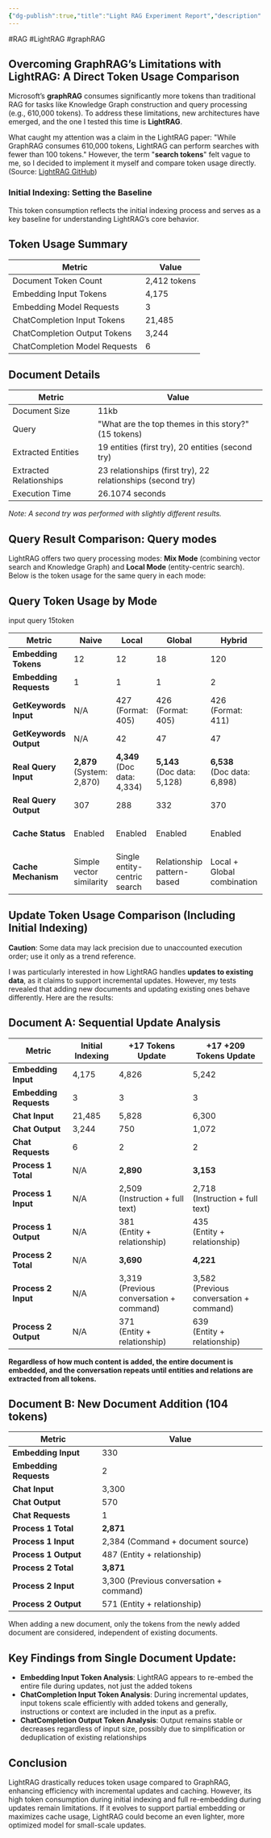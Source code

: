 ```yaml
---
{"dg-publish":true,"title":"Light RAG Experiment Report","description":null,"permalink":"/projects/library/en/light-rag-experiment-report/","dgPassFrontmatter":true,"noteIcon":"0","created":"2025-03-17T18:15:39.081+09:00","updated":"2025-03-18T01:29:55.728+09:00"}
---
```


#RAG #LightRAG #graphRAG
## Overcoming GraphRAG’s Limitations with LightRAG: A Direct Token Usage Comparison

Microsoft’s **graphRAG** consumes significantly more tokens than traditional RAG for tasks like Knowledge Graph construction and query processing (e.g., 610,000 tokens). To address these limitations, new architectures have emerged, and the one I tested this time is **LightRAG**.

What caught my attention was a claim in the LightRAG paper: "While GraphRAG consumes 610,000 tokens, LightRAG can perform searches with fewer than 100 tokens." However, the term "**search tokens**" felt vague to me, so I decided to implement it myself and compare token usage directly. (Source: [LightRAG GitHub](https://github.com/HKUDS/LightRAG))

### Initial Indexing: Setting the Baseline

This token consumption reflects the initial indexing process and serves as a key baseline for understanding LightRAG’s core behavior.


## Token Usage Summary

|Metric|Value|
|---|---|
|Document Token Count|2,412 tokens|
|Embedding Input Tokens|4,175|
|Embedding Model Requests|3|
|ChatCompletion Input Tokens|21,485|
|ChatCompletion Output Tokens|3,244|
|ChatCompletion Model Requests|6|

## Document Details

|Metric|Value|
|---|---|
|Document Size|11kb|
|Query|"What are the top themes in this story?" (15 tokens)|
|Extracted Entities|19 entities (first try), 20 entities (second try)|
|Extracted Relationships|23 relationships (first try), 22 relationships (second try)|
|Execution Time|26.1074 seconds|

_Note: A second try was performed with slightly different results._



## Query Result Comparison: Query modes
LightRAG offers two query processing modes: **Mix Mode** (combining vector search and Knowledge Graph) and **Local Mode** (entity-centric search). Below is the token usage for the same query in each mode:


## Query Token Usage by Mode

input query 15token

|Metric|Naive|Local|Global|Hybrid|Mix|
|---|---|---|---|---|---|
|**Embedding Tokens**|12|12|18|120|26|
|**Embedding Requests**|1|1|1|2|3|
|**GetKeywords Input**|N/A|427<br>(Format: 405)|426<br>(Format: 405)|426<br>(Format: 411)|471<br>(Format: 456)|
|**GetKeywords Output**|N/A|42|47|47|45|
|**Real Query Input**|**2,879**<br>(System: 2,870)|**4,349**<br>(Doc data: 4,334)|**5,143**<br>(Doc data: 5,128)|**6,538**<br>(Doc data: 6,898)|**9,144**<br>(Format: 9,129)|
|**Real Query Output**|307|288|332|370|460|
|**Cache Status**|Enabled|Enabled|Enabled|Enabled|Only first Query<br>Enabled|
|**Cache Mechanism**|Simple vector<br>similarity|Single entity-<br>centric search|Relationship<br>pattern-based|Local + Global<br>combination|Vector + Graph<br>integration|


## Update Token Usage Comparison (Including Initial Indexing)
**Caution**: Some data may lack precision due to unaccounted execution order; use it only as a trend reference.

I was particularly interested in how LightRAG handles **updates to existing data**, as it claims to support incremental updates. However, my tests revealed that adding new documents and updating existing ones behave differently. Here are the results:
## Document A: Sequential Update Analysis

| Metric                 | Initial Indexing | +17 Tokens Update                          | +17 +209 Tokens Update                     |
| ---------------------- | ---------------- | ------------------------------------------ | ------------------------------------------ |
| **Embedding Input**    | 4,175            | 4,826                                      | 5,242                                      |
| **Embedding Requests** | 3                | 3                                          | 3                                          |
| **Chat Input**         | 21,485           | 5,828                                      | 6,300                                      |
| **Chat Output**        | 3,244            | 750                                        | 1,072                                      |
| **Chat Requests**      | 6                | 2                                          | 2                                          |
| **Process 1 Total**    | N/A              | **2,890**                                  | **3,153**                                  |
| **Process 1 Input**    | N/A              | 2,509<br>(Instruction + full text)         | 2,718<br>(Instruction + full text)         |
| **Process 1 Output**   | N/A              | 381<br>(Entity + relationship)             | 435<br>(Entity + relationship)             |
| **Process 2 Total**    | N/A              | **3,690**                                  | **4,221**                                  |
| **Process 2 Input**    | N/A              | 3,319<br>(Previous conversation + command) | 3,582<br>(Previous conversation + command) |
| **Process 2 Output**   | N/A              | 371<br>(Entity + relationship)             | 639<br>(Entity + relationship)             |


**Regardless of how much content is added, the entire document is embedded, and the conversation repeats until entities and relations are extracted from all tokens.**

## Document B: New Document Addition (104 tokens)

|Metric|Value|
|---|---|
|**Embedding Input**|330|
|**Embedding Requests**|2|
|**Chat Input**|3,300|
|**Chat Output**|570|
|**Chat Requests**|1|
|**Process 1 Total**|**2,871**|
|**Process 1 Input**|2,384 (Command + document source)|
|**Process 1 Output**|487 (Entity + relationship)|
|**Process 2 Total**|**3,871**|
|**Process 2 Input**|3,300 (Previous conversation + command)|
|**Process 2 Output**|571 (Entity + relationship)|

When adding a new document, only the tokens from the newly added document are considered, independent of existing documents.


## Key Findings from Single Document Update:

- **Embedding Input Token Analysis**: LightRAG appears to re-embed the entire file during updates, not just the added tokens
- **ChatCompletion Input Token Analysis**: During incremental updates, input tokens scale efficiently with added tokens and generally, instructions or context are included in the input as a prefix.
- **ChatCompletion Output Token Analysis**: Output remains stable or decreases regardless of input size, possibly due to simplification or deduplication of existing relationships



## Conclusion
LightRAG drastically reduces token usage compared to GraphRAG, enhancing efficiency with incremental updates and caching. However, its high token consumption during initial indexing and full re-embedding during updates remain limitations. If it evolves to support partial embedding or maximizes cache usage, LightRAG could become an even lighter, more optimized model for small-scale updates.



